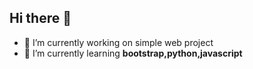 ## Hi there 👋

- 🔭 I’m currently working on simple web project
- 🌱 I’m currently learning **bootstrap,python,javascript**


